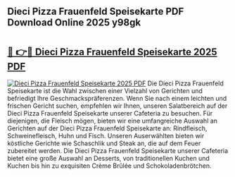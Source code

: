 ## Dieci Pizza Frauenfeld Speisekarte PDF Download Online 2025 y98gk

# <h2><a href="http://gcdccu.nevu.top/?p=Dieci+Pizza+Frauenfeld+Speisekarte">🔗 👉🔴 Dieci Pizza Frauenfeld Speisekarte 2025 PDF</a></h2>

[![Dieci Pizza Frauenfeld Speisekarte 2025 PDF](https://i.imgur.com/dBaPXMq.png)](http://gcdccu.nevu.top/?p=Dieci+Pizza+Frauenfeld+Speisekarte)
Die Dieci Pizza Frauenfeld Speisekarte ist die Wahl zwischen einer Vielzahl von Gerichten und befriedigt Ihre Geschmackspräferenzen. Wenn Sie nach einem leichten und frischen Gericht suchen, empfehlen wir Ihnen, unseren Salatbereich auf der Dieci Pizza Frauenfeld Speisekarte unserer Cafeteria zu besuchen. Für diejenigen, die Fleisch mögen, bieten wir eine umfangreiche Auswahl an Gerichten auf der Dieci Pizza Frauenfeld Speisekarte an: Rindfleisch, Schweinefleisch, Huhn und Fisch. Unseren Auserwählten bieten wir köstliche Gerichte wie Schaschlik und Steak an, die auf dem Feuer zubereitet werden. Die Dieci Pizza Frauenfeld Speisekarte unserer Cafeteria bietet eine große Auswahl an Desserts, von traditionellen Kuchen und Kuchen bis hin zu exquisiten Crème Brûlée und Schokoladenbrötchen.
